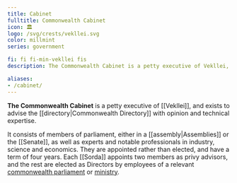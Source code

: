 ```yaml
---
title: Cabinet
fulltitle: Commonwealth Cabinet
icon: 🏛️
logo: /svg/crests/vekllei.svg
color: millmint
series: government

fi: fi fi-min-vekllei fis
description: The Commonwealth Cabinet is a petty executive of Vekllei, and advises the Directory with opinion and technical expertise.

aliases:
- /cabinet/
---
```

**The Commonwealth Cabinet** is a petty executive of [[Vekllei]], and exists to advise the [[directory|Commonwealth Directory]] with opinion and technical expertise.

It consists of members of parliament, either in a [[assembly|Assemblies]] or the [[Senate]], as well as experts and notable professionals in industry, science and economics. They are appointed rather than elected, and have a term of four years. Each [[Sorda]] appoints two members as privy advisors, and the rest are elected as Directors by employees of a relevant [commonwealth parliament](/parliaments/) or [ministry](/ministries/).
